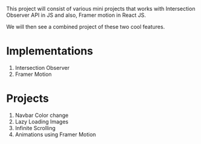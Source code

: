 This project will consist of various mini projects that works with Intersection Observer API in JS
and also, Framer motion in React JS. 

We will then see a combined project of these two cool features. 

# Implementations 

1. Intersection Observer
2. Framer Motion

# Projects 

1. Navbar Color change
2. Lazy Loading Images 
3. Infinite Scrolling    
4. Animations using Framer Motion